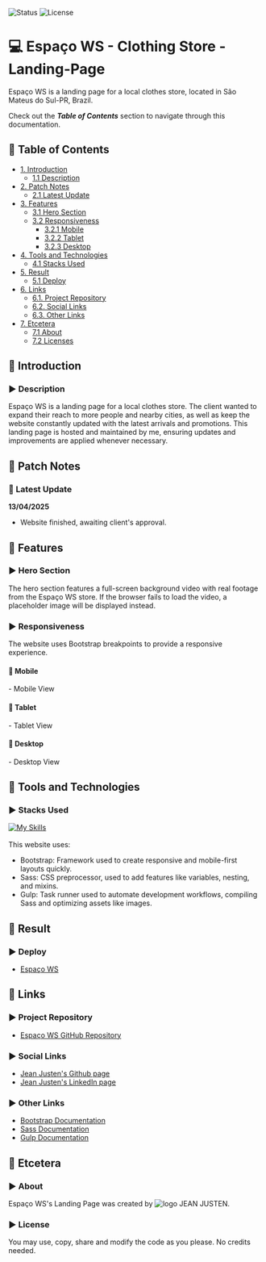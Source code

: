 ![Status](https://img.shields.io/badge/status-in--progress-yellow)
![License](https://img.shields.io/badge/license-MIT-blue)

<!--Title Image-->
# :computer: Espaço WS - Clothing Store - Landing-Page
<p>
Espaço WS is a landing page for a local clothes store, located in São Mateus do Sul-PR, Brazil. 
</p>

Check out the ***Table of Contents*** section to navigate through this documentation.

<!--Menu-->
## :large_orange_diamond: Table of Contents
- [1. Introduction](#large_orange_diamond-introduction)
  - [1.1 Description](#arrow_forward-description)
- [2. Patch Notes](#large_orange_diamond-patch-notes)
  - [2.1 Latest Update](#pushpin-latest-update)
- [3. Features](#large_orange_diamond-features)
  - [3.1 Hero Section](#arrow_forward-hero-section)
  - [3.2 Responsiveness](#arrow_forward-responsiveness)
    - [3.2.1 Mobile](#small_red_triangle_down-mobile)
    - [3.2.2 Tablet](#small_red_triangle_down-tablet)
    - [3.2.3 Desktop](#small_red_triangle_down-desktop)
- [4. Tools and Technologies](#large_orange_diamond-tools-and-technologies) 
  - [4.1 Stacks Used](#arrow_forward-stacks-used)
- [5. Result](#large_orange_diamond-result)
  - [5.1 Deploy](#arrow_forward-deploy)
- [6. Links](#large_orange_diamond-links)
  - [6.1. Project Repository](#arrow_forward-project-repository)
  - [6.2. Social Links](#arrow_forward-social-links)
  - [6.3. Other Links](#arrow_forward-other-links)
- [7. Etcetera](#large_orange_diamond-etcetera)
  - [7.1 About](#arrow_forward-about)
  - [7.2 Licenses](#arrow_forward-license)

<!--Introduction-->
## :large_orange_diamond: Introduction
### :arrow_forward: Description
Espaço WS is a landing page for a local clothes store. The client wanted to expand their reach to more people and nearby cities, 
as well as keep the website constantly updated with the latest arrivals and promotions. This landing page is hosted and maintained by me, 
ensuring updates and improvements are applied whenever necessary.

<!--Patch Notes-->
## :large_orange_diamond: Patch Notes
### :pushpin: Latest Update
<strong>13/04/2025</strong>
- Website finished, awaiting client's approval.

<!--Features-->
## :large_orange_diamond: Features
### :arrow_forward: Hero Section

<p>The hero section features a full-screen background video with real footage from the Espaço WS store. If the browser fails to load the video, a placeholder image will be displayed instead.
</p>

### :arrow_forward: Responsiveness
<p>
The website uses Bootstrap breakpoints to provide a responsive experience.
</p>

#### :small_red_triangle_down: Mobile

<p>- Mobile View</p>

#### :small_red_triangle_down: Tablet

<p>- Tablet View</p>

#### :small_red_triangle_down: Desktop

<p>- Desktop View</p>

<!--Tools Used-->
## :large_orange_diamond: Tools and Technologies
### :arrow_forward: Stacks Used
[![My Skills](https://skillicons.dev/icons?i=html,css,js,bootstrap,sass,gulp)](https://skillicons.dev) <br>
<br>
This website uses:<br>
  - Bootstrap: Framework used to create responsive and mobile-first layouts quickly.<br>
  - Sass: CSS preprocessor, used to add features like variables, nesting, and mixins.<br>
  - Gulp: Task runner used to automate development workflows, compiling Sass and optimizing assets like images.

<!--Deploy-->
## :large_orange_diamond: Result

### :arrow_forward: Deploy
* <a href="https://espaco-ws.vercel.app/" alt="Deploy page">Espaço WS</a>

<!--Links-->
## :large_orange_diamond: Links
### :arrow_forward: Project Repository
* [Espaço WS GitHub Repository](https://github.com/jeanjusten/Espaco_WS)

### :arrow_forward: Social Links
* [Jean Justen's Github page](https://github.com/jeanjusten)
* [Jean Justen's LinkedIn page](https://www.linkedin.com/in/jeanjusten/)

### :arrow_forward: Other Links
* [Bootstrap Documentation](https://getbootstrap.com/docs/)
* [Sass Documentation](https://sass-lang.com/documentation/)
* [Gulp Documentation](https://gulpjs.com/docs/en/getting-started/quick-start/)

## :large_orange_diamond: Etcetera
### :arrow_forward: About
Espaço WS's Landing Page was created by ![logo](https://github.com/user-attachments/assets/0894beaf-f587-4d0a-983a-caf7fb551554) JEAN JUSTEN.

### :arrow_forward: License
You may use, copy, share and modify the code as you please. No credits needed.</p>
